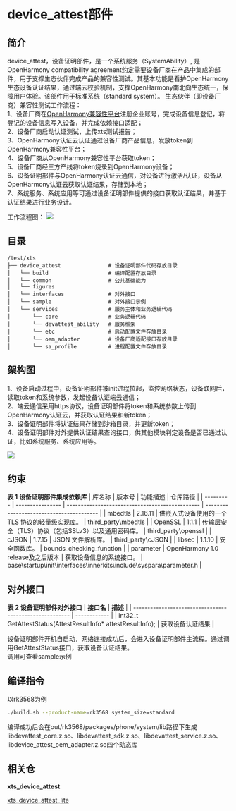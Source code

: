 # device_attest部件<a name="ZH-CN_TOPIC_001"></a>

## 简介<a id="section100"></a>

device_attest，设备证明部件，是一个系统服务（SystemAbility）, 是OpenHarmony compatibility agreement约定需要设备厂商在产品中集成的部件，用于支撑生态伙伴完成产品的兼容性测试。其基本功能是看护OpenHarmony生态设备认证结果，通过端云校验机制，支撑OpenHarmony南北向生态统一，保障用户体验。该部件用于标准系统（standard system）。
生态伙伴（即设备厂商）兼容性测试工作流程：  
1、设备厂商在[OpenHarmony兼容性平台](https://compatibility.openharmony.cn/console/)注册企业账号，完成设备信息登记，将登记的设备信息写入设备，并完成依赖接口适配；  
2、设备厂商启动认证测试，上传xts测试报告；  
3、OpenHarmony认证云认证通过设备厂商产品信息，发放token到OpenHarmony兼容性平台；  
4、设备厂商从OpenHarmony兼容性平台获取token；  
5、设备厂商经三方产线将token烧录到OpenHarmony设备；  
6、设备证明部件与OpenHarmony认证云通信，对设备进行激活/认证，设备从OpenHarmony认证云获取认证结果，存储到本地；  
7、系统服务、系统应用等可通过设备证明部件提供的接口获取认证结果，并基于认证结果进行业务设计。  

工作流程图：
![](figures/image_002.png)

## 目录<a id="section200"></a>

```
/test/xts
├── device_attest               # 设备证明部件代码存放目录
│   └── build                   # 编译配置存放目录
│   └── common                  # 公共基础能力
│   └── figures                
│   └── interfaces              # 对外接口
│   └── sample                  # 对外接口示例
│   └── services                # 服务主体和业务逻辑代码
│       └── core                # 业务逻辑代码
│       └── devattest_ability   # 服务框架
│       └── etc                 # 启动配置文件存放目录
│       └── oem_adapter         # 设备厂商适配接口存放目录
│       └── sa_profile          # 进程配置文件存放目录
```

## 架构图<a id="section300"></a>

1、设备启动过程中，设备证明部件被init进程拉起，监控网络状态，设备联网后，读取token和系统参数，发起设备认证端云通信；  
2、端云通信采用https协议，设备证明部件将token和系统参数上传到OpenHarmony认证云，并获取认证结果和新token；  
3、设备证明部件将认证结果存储到沙箱目录，并更新token；  
4、设备证明部件对外提供认证结果查询接口，供其他模块判定设备是否已通过认证，比如系统服务、系统应用等。  

![](figures/image_001.png)

## 约束<a id="section400"></a>

**表 1 设备证明部件集成依赖库** 
| 库名称    | 版本号           | 功能描述                                        | 仓库路径                                     |
| --------- | ---------------- | ----------------------------------------------- | ---------------------------------------- |
| mbedtls   | 2.16.11          | 供嵌入式设备使用的一个 TLS 协议的轻量级实现库。 | third_party\mbedtls           |
| OpenSSL   | 1.1.1          | 传输层安全（TLS）协议（包括SSLv3）以及通用密码库。 | third_party\openssl           |
| cJSON     | 1.7.15           | JSON 文件解析库。                               | third_party\cJSON |
| libsec    | 1.1.10           | 安全函数库。                                    | bounds_checking_function      |
| parameter | OpenHarmony 1.0 release及之后版本 | 获取设备信息的系统接口。                        | base\startup\init\interfaces\innerkits\include\syspara\parameter.h                    |

## 对外接口<a id="section500"></a>

**表 2 设备证明部件对外接口**
| **接口名**                                              | **描述**     |
| ------------------------------------------------------- | ------------ |
| int32_t  GetAttestStatus(AttestResultInfo* attestResultInfo); | 获取设备认证结果 |

设备证明部件开机自启动，网络连接成功后，会进入设备证明部件主流程。通过调用GetAttestStatus接口，获取设备认证结果。  
调用可查看sample示例

## 编译指令<a id="section600"></a>
以rk3568为例
```sh
./build.sh --product-name=rk3568 system_size=standard
```
编译成功后会在out/rk3568/packages/phone/system/lib路径下生成libdevattest_core.z.so、libdevattest_sdk.z.so、libdevattest_service.z.so、libdevice_attest_oem_adapter.z.so四个动态库

## 相关仓<a id="section700"></a>

**xts\_device\_attest**

[xts\_device\_attest\_lite](https://gitcode.com/openharmony-sig/xts_device_attest_lite/)